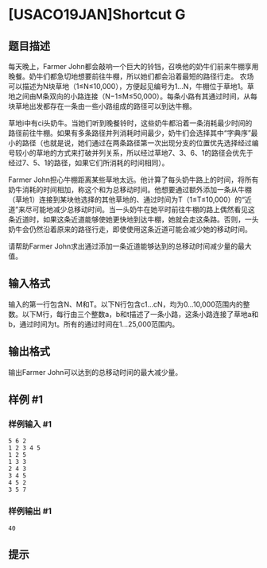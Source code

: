 # [USACO19JAN]Shortcut G

## 题目描述

每天晚上，Farmer John都会敲响一个巨大的铃铛，召唤他的奶牛们前来牛棚享用晚餐。奶牛们都急切地想要前往牛棚，所以她们都会沿着最短的路径行走。
农场可以描述为N块草地（1≤N≤10,000），方便起见编号为1…N，牛棚位于草地1。草地之间由M条双向的小路连接（N−1≤M≤50,000）。每条小路有其通过时间，从每块草地出发都存在一条由一些小路组成的路径可以到达牛棚。

草地i中有ci头奶牛。当她们听到晚餐铃时，这些奶牛都沿着一条消耗最少时间的路径前往牛棚。如果有多条路径并列消耗时间最少，奶牛们会选择其中“字典序”最小的路径（也就是说，她们通过在两条路径第一次出现分支的位置优先选择经过编号较小的草地的方式来打破并列关系，所以经过草地7、3、6、1的路径会优先于经过7、5、1的路径，如果它们所消耗的时间相同）。

Farmer John担心牛棚距离某些草地太远。他计算了每头奶牛路上的时间，将所有奶牛消耗的时间相加，称这个和为总移动时间。他想要通过额外添加一条从牛棚（草地1）连接到某块他选择的其他草地的、通过时间为T（1≤T≤10,000）的“近道”来尽可能地减少总移动时间。当一头奶牛在她平时前往牛棚的路上偶然看见这条近道时，如果这条近道能够使她更快地到达牛棚，她就会走这条路。否则，一头奶牛会仍然沿着原来的路径行走，即使使用这条近道可能会减少她的移动时间。

请帮助Farmer John求出通过添加一条近道能够达到的总移动时间减少量的最大值。

## 输入格式

输入的第一行包含N、M和T。以下N行包含c1…cN，均为0…10,000范围内的整数。以下M行，每行由三个整数a，b和t描述了一条小路，这条小路连接了草地a和b，通过时间为t。所有的通过时间在1…25,000范围内。

## 输出格式

输出Farmer John可以达到的总移动时间的最大减少量。

## 样例 #1

### 样例输入 #1
```
5 6 2
1 2 3 4 5
1 2 5
1 3 3
2 4 3
3 4 5
4 5 2
3 5 7
```

### 样例输出 #1

```
40
```

## 提示


